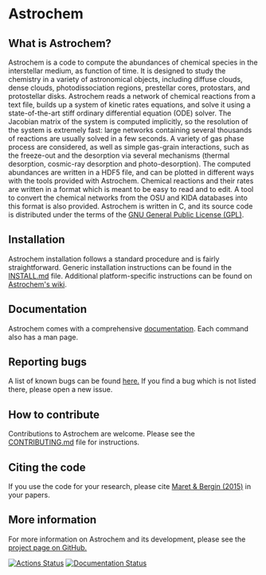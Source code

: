 Astrochem
=========

What is Astrochem?
------------------

Astrochem is a code to compute the abundances of chemical species in
the interstellar medium, as function of time. It is designed to study
the chemistry in a variety of astronomical objects, including diffuse
clouds, dense clouds, photodissociation regions, prestellar cores,
protostars, and protostellar disks. Astrochem reads a network of
chemical reactions from a text file, builds up a system of kinetic
rates equations, and solve it using a state-of-the-art stiff ordinary
differential equation (ODE) solver. The Jacobian matrix of the system
is computed implicitly, so the resolution of the system is extremely
fast: large networks containing several thousands of reactions are
usually solved in a few seconds. A variety of gas phase process are
considered, as well as simple gas-grain interactions, such as the
freeze-out and the desorption via several mechanisms (thermal
desorption, cosmic-ray desorption and photo-desorption). The computed
abundances are written in a HDF5 file, and can be plotted in different
ways with the tools provided with Astrochem. Chemical reactions and
their rates are written in a format which is meant to be easy to read
and to edit. A tool to convert the chemical networks from the OSU and
KIDA databases into this format is also provided. Astrochem is written
in C, and its source code is distributed under the terms of the [GNU
General Public License (GPL)](COPYING.md).

Installation
------------

Astrochem installation follows a standard procedure and is fairly
straightforward. Generic installation instructions can be found in
the [INSTALL.md](./INSTALL.md) file. Additional platform-specific
instructions can be found
on [Astrochem's wiki](https://github.com/smaret/astrochem/wiki).

Documentation
-------------

Astrochem comes with a comprehensive
[documentation](https://www.sebastienmaret.net/astrochem/). Each command also
has a man page.

Reporting bugs
--------------

A list of known bugs can be found
[here.](http://github.com/smaret/astrochem/issues?labels=Bug) If you
find a bug which is not listed there, please open a new issue.

How to contribute
-----------------

Contributions to Astrochem are welcome. Please see the
[CONTRIBUTING.md](./CONTRIBUTING.md/) file for instructions.

Citing the code
---------------

If you use the code for your research, please cite
[Maret & Bergin (2015)](http://adsabs.harvard.edu/abs/2015ascl.soft07010M)
in your papers.

More information
----------------

For more information on Astrochem and its development, please see the
[project page on GitHub.](http://github.com/smaret/astrochem)

[![Actions Status](https://github.com/smaret/astrochem/workflows/Build/badge.svg)](https://github.com/smaret/astrochem/actions)
[![Documentation Status](https://readthedocs.org/projects/astrochem/badge/?version=latest)](https://readthedocs.org/projects/astrochem/?badge=latest)
